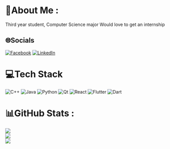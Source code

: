 # 💫About Me :
Third year student, Computer Science major
Would love to get an internship

## 🌐Socials
[![Facebook](https://img.shields.io/badge/Facebook-%231877F2.svg?logo=Facebook&logoColor=white)](https://facebook.com/https://www.facebook.com/hung.tran.3011) [![LinkedIn](https://img.shields.io/badge/LinkedIn-%230077B5.svg?logo=linkedin&logoColor=white)](https://linkedin.com/in/https://www.linkedin.com/in/3011-andrew-fp/) 

# 💻Tech Stack
![C++](https://img.shields.io/badge/c++-%2300599C.svg?style=for-the-badge&logo=c%2B%2B&logoColor=white) ![Java](https://img.shields.io/badge/java-%23ED8B00.svg?style=for-the-badge&logo=java&logoColor=white) ![Python](https://img.shields.io/badge/python-3670A0?style=for-the-badge&logo=python&logoColor=ffdd54) ![Qt](https://img.shields.io/badge/Qt-%23217346.svg?style=for-the-badge&logo=Qt&logoColor=white) ![React](https://img.shields.io/badge/react-%2320232a.svg?style=for-the-badge&logo=react&logoColor=%2361DAFB) ![Flutter](https://img.shields.io/badge/Flutter-%2302569B.svg?style=for-the-badge&logo=Flutter&logoColor=white) ![Dart](https://img.shields.io/badge/dart-%230175C2.svg?style=for-the-badge&logo=dart&logoColor=white)
# 📊GitHub Stats :
![](https://github-readme-stats.vercel.app/api?username=hungtran3011&theme=radical&hide_border=false&include_all_commits=false&count_private=false)<br/>
![](https://github-readme-streak-stats.herokuapp.com/?user=hungtran3011&theme=radical&hide_border=false)<br/>
![](https://github-readme-stats.vercel.app/api/top-langs/?username=hungtran3011&theme=radical&hide_border=false&include_all_commits=false&count_private=false&layout=compact)

